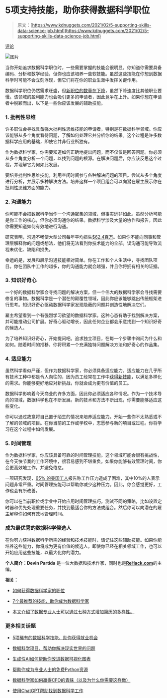 # 5项支持技能，助你获得数据科学职位

> 原文：[https://www.kdnuggets.com/2021/02/5-supporting-skills-data-science-job.html](https://www.kdnuggets.com/2021/02/5-supporting-skills-data-science-job.html)

[评论](#comments)

![图片](../Images/7fc896bf4462008cfaa716719f33b3fd.png)

当你开始追求数据科学职位时，一些需要掌握的技能会很明显。你知道你需要具备编码、分析和数学经验，但你也应该培养一些软技能。虽然这些技能在你想到数据科学时可能不会立刻浮现，但它们将在你的职业生涯中发挥关键作用。

数据科学职位仍然需求旺盛，但[新职位的数量在下降](https://sloanreview.mit.edu/article/the-recessions-impact-on-analytics-and-data-science/)，虽然下降速度比其他职业要慢。该领域的盈利能力也会吸引更多的申请者，因此竞争在上升。如果你想在申请者中脱颖而出，以下是一些你应该发展的辅助技能。

### **1\. 批判性思维**

许多职位会寻找具备强大批判性思维技能的申请者，特别是在数据科学领域。你应该能够从多个角度看待问题，了解如何处理它并分析你的结果。这个过程是许多数据科学应用的基础，即使它并非行业所独有。

作为数据科学家，你需要知道如何正确地提出问题，而不仅仅是回答问题。你必须从多个角度分析一个问题，以找到问题的根源。在解决问题后，你应该反思这个过程，并理解它为何如此发展。

要培养批判性思维技能，利用空闲时间参与各种解决问题的项目。尝试从多个角度进行分析，并展示多种解决方法。培养这样一个项目组合可以向潜在雇主展示你在批判性思维方面的能力。

### **2\. 沟通能力**

你可能不会把数据科学当作一个沟通密集的领域，但事实远非如此。虽然分析可能是你工作的核心，但你必须沟通你的结果。数据科学涉及大量的协作和报告，因此你需要知道如何有效地进行沟通。

研究表明，沟通不畅使大型公司每年平均损失[$62.4百万](https://www.shrm.org/resourcesandtools/hr-topics/behavioral-competencies/communication/pages/the-cost-of-poor-communications.aspx)。如果你不能向同事和管理层解释你的问题或想法，他们将无法看到你技术能力的全部。误沟通可能导致流程未优化、缺陷和损失。

幸运的是，发展和展示沟通技能相对简单。你在工作和个人生活中，寻找团队项目。你在团队中工作的越多，你的沟通能力就会越强，并且你将拥有相关的证据。

### **3\. 知识好奇心**

一个好的数据科学家会寻找问题的解决方案，但一个伟大的数据科学家会寻找需要修复的事物。数据科学是一个潜在的颠覆性领域，因此你应该能够跳出传统框架进行思考。知识好奇心驱动数据科学家发现隐蔽的问题并创造性地解决它们。

雇主希望看到一个有强烈学习欲望的数据科学家。这种心态有助于找到解决方案，并可能推动公司扩展。好奇心驱动增长，因此任何企业都会乐意找到一个知识好奇的候选人。

为了培养知识好奇心，开始提问吧。追求独立项目，在每一个步骤中询问为什么和如何。随着时间的推移，你将积累一个充满独特问题解决方法和好奇心的作品集。

### **4\. 适应能力**

虽然科学看似严谨，但作为数据科学家，你必须具备适应能力。适应能力在几乎所有技术工种中都是令人向往的，因为员工经常在工作中[获得新技能](https://www.commercialvanshelving.com/blog/skilled-trade-jobs-highest-demand/)，以满足多样化的需求。你能够更好地应对新挑战，你就会成为更有价值的员工。

数据科学影响着今天商业的许多方面，因此你必须适应各种情况。作为一个技术导向的领域，数据科学也在不断发展。新的技术和方法不断出现，你需要能够适应这些变化。

你可以通过故意将自己置于陌生的情况来培养适应能力。开始一些你不太熟悉或不了解的领域的项目。在你当前的工作或学校中，志愿参与新的项目或过程。你将学习在这个过程中如何发展。

### **5\. 时间管理**

作为数据科学家，你应该具备可靠的时间管理技能。这个领域可能会很有挑战性，在今天快节奏的工作环境中，很容易感到不堪重负。如果你能够有效管理时间，你会更高效地工作，并避免倦怠。

一项研究发现，[65% 的美国工人](https://www.stress.org/workplace-stress)报告称工作压力造成了困难，其中10%的人表示问题非常严重。时间管理技能可以帮助你减少这种压力。因此，你会感觉更好，工作也会有所改善。

你可以在当前职位或学业中开始应用时间管理技巧。测试不同的策略，比如设置定时器和优先处理重要任务，并找到最适合你的方法或组合。然后你可以向潜在的雇主解释你如何有效地管理时间。

### **成为最优秀的数据科学候选人**

在你努力获得数据科学所需的经验和技术技能时，请记住这些辅助技能。如果你能培养这些能力，你将成为更有价值的候选人。即使你已经在相关领域工作，也可以开始应用这些技能，以最大化你的潜力。

**个人简介：Devin Partida** 是一位大数据和技术作家，同时也是[**ReHack.com**](https://rehack.com/)的主编。

**相关：**

+   [如何获得数据科学家的职位](/2021/01/get-job-data-scientist.html)

+   [7个最推荐的技能，助你成为数据科学家](/2021/02/7-most-recommended-skills-data-scientist.html)

+   [本文介绍了数据专业人士可以通过七种方式增加简历的多样性。](/2020/11/data-professionals-add-variation-resumes.html)

### 更多相关话题

+   [5项稀有的数据科学技能，助你获得就业机会](https://www.kdnuggets.com/5-rare-data-science-skills-that-can-help-you-get-employed)

+   [数据科学项目，帮助你解决现实世界的问题](https://www.kdnuggets.com/2022/11/data-science-projects-help-solve-real-world-problems.html)

+   [生成性AI如何帮助你改进数据可视化图表](https://www.kdnuggets.com/how-generative-ai-can-help-you-improve-your-data-visualization-charts)

+   [帮助你成为专业人士的免费Python资源](https://www.kdnuggets.com/free-python-resources-that-can-help-you-become-a-pro)

+   [数据科学家如何赢得CFO的青睐（以及为什么你需要这样做）](https://www.kdnuggets.com/2021/12/data-scientists-get-ear-cfos-want.html)

+   [使用ChatGPT帮助找到数据科学工作](https://www.kdnuggets.com/using-chatgpt-to-help-land-a-data-science-job)
